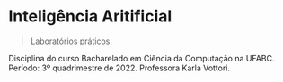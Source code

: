 # Inteligência Aritificial
> Laboratórios práticos.


Disciplina do curso Bacharelado em Ciência da Computação na UFABC.
Período: 3º quadrimestre de 2022.
Professora Karla Vottori.
